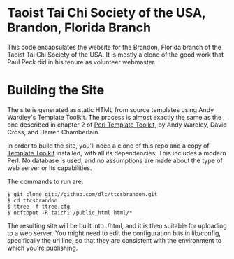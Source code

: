 Taoist Tai Chi Society of the USA, Brandon, Florida Branch
==========================================================

This code encapsulates the website for the Brandon, Florida branch of
the Taoist Tai Chi Society of the USA.  It is mostly a clone of the
good work that Paul Peck did in his tenure as volunteer webmaster.

Building the Site
=================

The site is generated as static HTML from source templates using Andy
Wardley's Template Toolkit.  The process is almost exactly the same as
the one described in chapter 2 of [Perl Template Toolkit][ptt], by
Andy Wardley, David Cross, and Darren Chamberlain.

In order to build the site, you'll need a clone of this repo and a copy
of [Template Toolkit][tt2] installed, with all its dependencies.  This
includes a modern Perl. No database is used, and no assumptions are
made about the type of web server or its capabilities.

The commands to run are:

    $ git clone git://github.com/dlc/ttcsbrandon.git
    $ cd ttcsbrandon
    $ ttree -f ttree.cfg
    $ ncftpput -R taichi /public_html html/*

The resulting site will be built into ./html, and it is then
suitable for uploading to a web server.  You might need to edit the
configuration bits in lib/config, specifically the uri line, so that
they are consistent with the environment to which you're publishing.

  [ptt]: http://oreilly.com/catalog/9780596004767
  [tt2]: http://www.tt2.org/download/
